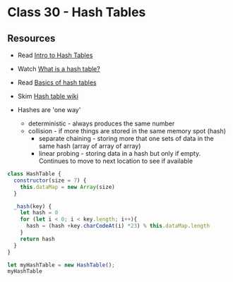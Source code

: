 # Class 30 - Hash Tables

## Resources

- Read [Intro to Hash Tables](https://codefellows.github.io/common_curriculum/data_structures_and_algorithms/Code_401/class-30/resources/Hashtables.html)
- Watch [What is a hash table?](https://www.youtube.com/watch?v=MfhjkfocRR0)
- Read [Basics of hash tables](https://www.hackerearth.com/practice/data-structures/hash-tables/basics-of-hash-tables/tutorial/)
- Skim [Hash table wiki](https://en.wikipedia.org/wiki/Hash_table)

- Hashes are 'one way'
  - deterministic - always produces the same number
  - collision - if more things are stored in the same memory spot (hash)
    - separate chaining - storing more that one sets of data in the same hash (array of array of array)
    - linear probing - storing data in a hash but only if empty. Continues to move to next location to see if available



```js
class HashTable {
  constructor(size = 7) {
    this.dataMap = new Array(size)
  }

  _hash(key) {
    let hash = 0
    for (let i < 0; i < key.length; i++){
      hash = (hash +key.charCodeAt(i) *23) % this.dataMap.length
    }
    return hash
  }
}

let myHashTable = new HashTable();
myHashTable
```
